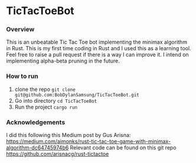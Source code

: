 # TicTacToeBot

### Overview
This is an unbeatable Tic Tac Toe bot implementing the minimax algorithm in Rust.
This is my first time coding in Rust and I used this as a learning tool. 
Feel free to raise a pull request if there is a way I can improve it.
I intend on implementing alpha-beta pruning in the future.

### How to run
1. clone the repo
```git clone git@github.com:BobDylanSamsung/TicTacToeBot.git```
2. Go into directory
```cd TicTacToeBot```
3. Run the project
```cargo run```

### Acknowledgements
I did this following this Medium post by Gus Arisna:
https://medium.com/aimonks/rust-tic-tac-toe-game-with-minimax-algorithm-dc64745974b6
Relevant code can be found on this git repo
https://github.com/arisnacg/rust-tictactoe